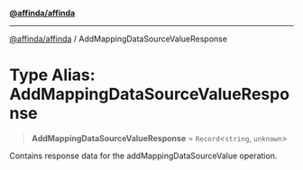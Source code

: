 [**@affinda/affinda**](../README.md)

***

[@affinda/affinda](../globals.md) / AddMappingDataSourceValueResponse

# Type Alias: AddMappingDataSourceValueResponse

> **AddMappingDataSourceValueResponse** = `Record`\<`string`, `unknown`\>

Contains response data for the addMappingDataSourceValue operation.
